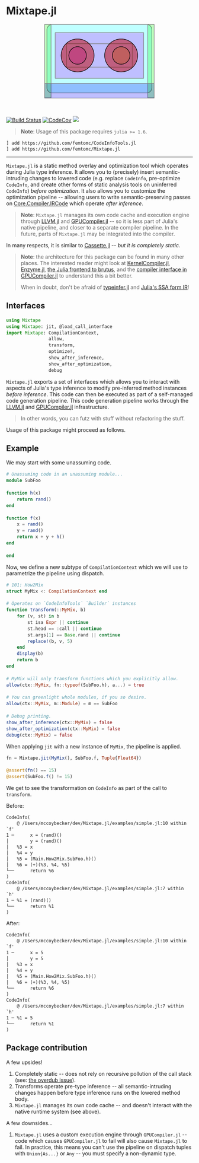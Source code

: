 # Mixtape.jl

<p align="center">
<img height="200" src="assets/mixtape.png"/>
</p>
<br>

[![Build Status][build-img]][build-url] [![CodeCov][codecov-img]][codecov-url] [![](https://img.shields.io/badge/docs-dev-blue.svg)](https://femtomc.github.io/CodeInfoTools.jl/dev)

[build-img]: https://github.com/femtomc/CodeInfoTools.jl/workflows/CI/badge.svg
[build-url]: https://github.com/femtomc/CodeInfoTools.jl/actions
[codecov-img]: https://codecov.io/github/femtomc/CodeInfoTools.jl/badge.svg?branch=main
[codecov-url]: https://codecov.io/github/femtomc/CodeInfoTools.jl?branch=main

> **Note**: Usage of this package requires `julia >= 1.6`.

```
] add https://github.com/femtomc/CodeInfoTools.jl
] add https://github.com/femtomc/Mixtape.jl
```

---

`Mixtape.jl` is a static method overlay and optimization tool which operates during Julia type inference. It allows you to (precisely) insert semantic-intruding changes to lowered code (e.g. replace `CodeInfo`, pre-optimize `CodeInfo`, and create other forms of static analysis tools on uninferred `CodeInfo`) _before optimization_. It also allows you to customize the optimization pipeline -- allowing users to write semantic-preserving passes on [Core.Compiler.IRCode](https://github.com/JuliaLang/julia/blob/master/base/compiler/ssair/ir.jl) which operate _after inference_.

> **Note**: `Mixtape.jl` manages its own code cache and execution engine through [LLVM.jl](https://github.com/maleadt/LLVM.jl) and [GPUCompiler.jl](https://github.com/JuliaGPU/GPUCompiler.jl) -- so it is less part of Julia's native pipeline, and closer to a separate compiler pipeline. In the future, parts of `Mixtape.jl` may be integrated into the compiler.

In many respects, it is similar to [Cassette.jl](https://github.com/JuliaLabs/Cassette.jl) -- _but it is completely static_.

> **Note**: the architecture for this package can be found in many other places. The interested reader might look at [KernelCompiler.jl](https://github.com/vchuravy/KernelCompiler.jl), [Enzyme.jl](https://github.com/wsmoses/Enzyme.jl), [the Julia frontend to brutus](https://github.com/JuliaLabs/brutus/blob/master/Brutus/src/Brutus.jl), and the [compiler interface in GPUCompiler.jl](https://github.com/JuliaGPU/GPUCompiler.jl/blob/master/src/interface.jl) to understand this a bit better.
>
> When in doubt, don't be afraid of [typeinfer.jl](https://github.com/JuliaLang/julia/blob/master/base/compiler/typeinfer.jl) and [Julia's SSA form IR](https://github.com/JuliaLang/julia/tree/master/base/compiler/ssair)!

## Interfaces

```julia
using Mixtape
using Mixtape: jit, @load_call_interface
import Mixtape: CompilationContext, 
                allow, 
                transform, 
                optimize!,
                show_after_inference,
                show_after_optimization, 
                debug
```

`Mixtape.jl` exports a set of interfaces which allows you to interact with aspects of Julia's type inference to modify pre-inferred method instances _before inference_. This code can then be executed as part of a self-managed code generation pipeline. This code generation pipeline works through the [LLVM.jl](https://github.com/maleadt/LLVM.jl) and [GPUCompiler.jl](https://github.com/JuliaGPU/GPUCompiler.jl) infrastructure.

> In other words, you can futz with stuff without refactoring the stuff.

Usage of this package might proceed as follows.

## Example

We may start with some unassuming code.

```julia
# Unassuming code in an unassuming module...
module SubFoo

function h(x)
    return rand()
end

function f(x)
    x = rand()
    y = rand()
    return x + y + h()
end

end
```

Now, we define a new subtype of `CompilationContext` which we will use to parametrize the pipeline using dispatch.

```julia
# 101: How2Mix
struct MyMix <: CompilationContext end

# Operates on `CodeInfoTools` `Builder` instances
function transform(::MyMix, b)
    for (v, st) in b
        st isa Expr || continue
        st.head == :call || continue
        st.args[1] == Base.rand || continue
        replace!(b, v, 5)
    end
    display(b)
    return b
end

# MyMix will only transform functions which you explicitly allow.
allow(ctx::MyMix, fn::typeof(SubFoo.h), a...) = true

# You can greenlight whole modules, if you so desire.
allow(ctx::MyMix, m::Module) = m == SubFoo

# Debug printing.
show_after_inference(ctx::MyMix) = false
show_after_optimization(ctx::MyMix) = false
debug(ctx::MyMix) = false
```

When applying `jit` with a new instance of `MyMix`, the pipeline is applied.

```julia
fn = Mixtape.jit(MyMix(), SubFoo.f, Tuple{Float64})

@assert(fn() == 15)
@assert(SubFoo.f() != 15)
```

We get to see the transformation on `CodeInfo` as part of the call to `transform`.

Before:

```
CodeInfo(
    @ /Users/mccoybecker/dev/Mixtape.jl/examples/simple.jl:10 within `f'
1 ─      x = (rand)()
│        y = (rand)()
│   %3 = x
│   %4 = y
│   %5 = (Main.How2Mix.SubFoo.h)()
│   %6 = (+)(%3, %4, %5)
└──      return %6
)
CodeInfo(
    @ /Users/mccoybecker/dev/Mixtape.jl/examples/simple.jl:7 within `h'
1 ─ %1 = (rand)()
└──      return %1
)
```

After:

```
CodeInfo(
    @ /Users/mccoybecker/dev/Mixtape.jl/examples/simple.jl:10 within `f'
1 ─      x = 5
│        y = 5
│   %3 = x
│   %4 = y
│   %5 = (Main.How2Mix.SubFoo.h)()
│   %6 = (+)(%3, %4, %5)
└──      return %6
)
CodeInfo(
    @ /Users/mccoybecker/dev/Mixtape.jl/examples/simple.jl:7 within `h'
1 ─ %1 = 5
└──      return %1
)
```

## Package contribution

A few upsides!

1. Completely static -- does not rely on recursive pollution of the call stack (see: [the overdub issue](https://julia.mit.edu/Cassette.jl/stable/overdub.html)).
2. Transforms operate pre-type inference -- all semantic-intruding changes happen before type inference runs on the lowered method body.
3. `Mixtape.jl` manages its own code cache -- and doesn't interact with the native runtime system (see above).

A few downsides...

1. `Mixtape.jl` uses a custom execution engine through `GPUCompiler.jl` -- code which causes `GPUCompiler.jl` to fail will also cause `Mixtape.jl` to fail. In practice, this means you can't use the pipeline on dispatch tuples with `Union{As...}` or `Any` -- you must specify a non-dynamic type.
